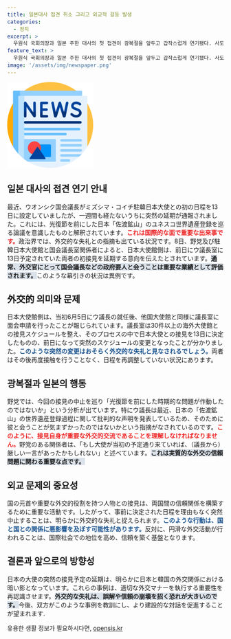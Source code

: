 ```yaml
---
title: 일본대사 접견 취소 그리고 외교적 갈등 발생
categories:
  - 정치
excerpt: >
  우원식 국회의장과 일본 주한 대사의 첫 접견이 광복절을 앞두고 갑작스럽게 연기됐다. 사도 광산 논란이 배경으로 지적되는 가운데, 외교적 결례라는 비판이 커지고 있다. 이례적인 일정 취소의 진짜 이유는 무엇일까?
feature_text: >
  우원식 국회의장과 일본 주한 대사의 첫 접견이 광복절을 앞두고 갑작스럽게 연기됐다. 사도 광산 논란이 배경으로 지적되는 가운데, 외교적 결례라는 비판이 커지고 있다. 이례적인 일정 취소의 진짜 이유는 무엇일까?
image: '/assets/img/newspaper.png'
---
```


<p><img src="/assets/img/newspaper.png" alt="kimp 속보" /></p>

<h2 data-ke-size="size26">일본 대사의 접견 연기 안내</h2>

<p data-ke-size="size16"></p> 

<p>最近、ウオンシク国会議長がミズシマ・コイチ駐韓日本大使との初の日程を13日に設定していましたが、一週間も経たないうちに突然の延期が通報されました。これには、光復節を前にした日本「佐渡鉱山」のユネスコ世界遺産登録を巡る論議を意識したものと解釈されています。<b><span style="color: #ee2323;">これは国際的な面で重要な出来事です。</span></b>政治界では、外交的な失礼との指摘も出ている状況です。8日、野党及び駐韓日本大使館と国会議長室関係者によると、日本大使館側は、前日にウ議長室に13日予定されていた両者の初接見を延期する意向を伝えたとされています。<b><span style="background-color: #21538527;">通常、外交官にとって国会議長などの政府要人と会うことは重要な業績として評価されます。</span></b>このような幕引きの状況は異例です。</p>

<h2 data-ke-size="size26">外交的 의미와 문제</h2>

<p data-ke-size="size16"></p> 

<p>日本大使館側は、当初6月5日にウ議長の就任後、他国大使館と同様に議長室に面会申請を行ったことが報じられています。議長室は30件以上の海外大使館との接見スケジュールを整え、そのプロセスの中で日本大使との接見を13日に決定したものの、前日になって突然のスケジュールの変更となったことが分かりました。<b><span style="color: #1a5490;">このような突然の変更はおそらく外交的な失礼と見なされるでしょう。</span></b>両者はその後再度接触を行うことなく、日程を再調整していない状況にあります。</p>

<h2 data-ke-size="size26">광복절과 일본의 행동</h2>

<p data-ke-size="size16"></p> 

<p>野党では、今回の接見の中止を巡り「光復節を前にした時期的な問題が作動したのではないか」という分析が出ています。特にウ議長は最近、日本の「佐渡鉱山」の世界遺産登録過程に関して批判的な声明を発表しているため、そのために彼と会うことが気まずかったのではないかという指摘がなされているのです。<b><span style="color: #ee2323;">このように、接見自身が重要な外交的交流であることを理解しなければなりません。</span></b>野党のある関係者は、「もし大使が当初の予定通り来ていれば、（議長から）厳しい一言があったかもしれない」と述べています。<b><span style="background-color: #21538527;">これは実質的な外交の信頼問題に関わる重要な点です。</span></b></p>

<h2 data-ke-size="size26">외교 문제의 중요성</h2>

<p data-ke-size="size16"></p>

<p>国の元首や重要な外交的役割を持つ人物との接見は、両国間の信頼関係を構築するために重要な活動です。したがって、事前に決定された日程を理由もなく突然中止することは、明らかに外交的な失礼と捉えられます。<b><span style="color: #1a5490;">このような行動は、国と国との関係に悪影響を及ぼす可能性があります。</span></b>反対に、円滑な外交活動が行われることは、国際社会での地位を高め、信頼を築く基盤となります。</p>

<h2 data-ke-size="size26">결론과 앞으로의 방향성</h2>

<p data-ke-size="size16"></p>

<p>日本の大使の突然の接見予定の延期は、明らかに日本と韓国の外交関係における暗い影となっています。これらの事例は、適切な外交マナーを執行する重要性を再認識させます。<b><span style="background-color: #21538527;">外交的な失礼は、誤解や信頼の崩壊を招く恐れが大きいのです。</span></b>今後、双方がこのような事例を教訓にし、より建設的な対話を促進することが望まれます.</p>
유용한 생활 정보가 필요하시다면, <a href="https://opensis.kr" rel="dofollow">opensis.kr</a>


